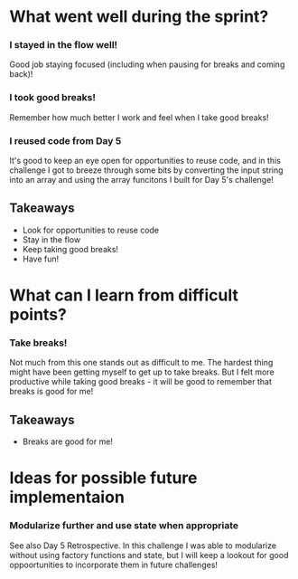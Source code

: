 # What went well during the sprint?

### I stayed in the flow well!

Good job staying focused (including when pausing for breaks and coming back)!

### I took good breaks!

Remember how much better I work and feel when I take good breaks!

### I reused code from Day 5

It's good to keep an eye open for opportunities to reuse code, and in this
challenge I got to breeze through some bits by converting the input string into
an array and using the array funcitons I built for Day 5's challenge!

## Takeaways

- Look for opportunities to reuse code
- Stay in the flow
- Keep taking good breaks!
- Have fun!

# What can I learn from difficult points?

### Take breaks!

Not much from this one stands out as difficult to me. The hardest thing might
have been getting myself to get up to take breaks. But I felt more productive
while taking good breaks - it will be good to remember that breaks is good for
me!

## Takeaways

- Breaks are good for me!

# Ideas for possible future implementaion

### Modularize further and use state when appropriate

See also Day 5 Retrospective. In this challenge I was able to modularize without
using factory functions and state, but I will keep a lookout for good
oppoortunities to incorporate them in future challenges!
